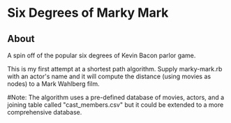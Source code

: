 # Six Degrees of Marky Mark

## About
A spin off of the popular six degrees of Kevin Bacon parlor game.

This is my first attempt at a shortest path algorithm. Supply marky-mark.rb with an actor's name and it will compute the distance (using movies as nodes) to a Mark Wahlberg film.
 
#Note: The algorithm uses a pre-defined database of movies, actors, and a joining table called "cast_members.csv" but it could be extended to a more comprehensive database.
 

